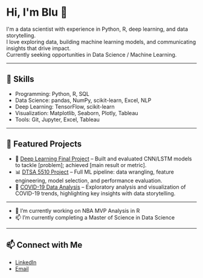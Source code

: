 # Hi, I'm Blu 👋

I'm a data scientist with experience in Python, R, deep learning, and data storytelling.  
I love exploring data, building machine learning models, and communicating insights that drive impact.  
Currently seeking opportunities in Data Science / Machine Learning.

---

## 🔧 Skills
- Programming: Python, R, SQL
- Data Science: pandas, NumPy, scikit-learn, Excel, NLP
- Deep Learning: TensorFlow, scikit-learn
- Visualization: Matplotlib, Seaborn, Plotly, Tableau
- Tools: Git, Jupyter, Excel, Tableau

---

## 📌 Featured Projects

- 🧠 [Deep Learning Final Project](link-to-repo) – Built and evaluated CNN/LSTM models to tackle [problem]; achieved [main result or metric].  
- 📊 [DTSA 5510 Project](link-to-repo) – Full ML pipeline: data wrangling, feature engineering, model selection, and performance evaluation.  
- 🦠 [COVID-19 Data Analysis](link-to-repo) – Exploratory analysis and visualization of COVID-19 trends, highlighting key insights with data storytelling.  

---

- 🔭 I’m currently working on NBA MVP Analysis in R
- 📫 I’m currently completing a Master of Science in Data Science

---

## 📫 Connect with Me
- [LinkedIn](https://www.linkedin.com/in/blu-leblanc)
- [Email](bluleblanc@gmail.com)

